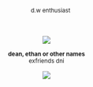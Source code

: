 
<p align="center" dir="auto"> 
<sub>  ‎   ‎ ‎ ‎ ‎ d.w enthusiast   </sub>
</p> ‎ ‎ 
<p align="center" dir="auto"><a target="_blank" rel="noopener noreferrer nofollow" href=><img src="https://i.postimg.cc/9MfLrJ5K/Untitled78-20250927161501.png" style="max-width: 100%;"></a>
</p>
<p align="center" dir="auto">
<sub><b>dean, ethan or other names</b> <br/>
exfriends dni</sub>
</p>
<p align="center" dir="auto">
<img src="https://spotify-github-profile.kittinanx.com/api/view?uid=3144t4e3cclfn2vqfpxbzp5hkqga&cover_image=true&theme=natemoo-re&show_offline=false&background_color=121212&interchange=false&bar_color=334833&bar_color_cover=false)](https://github.com/kittinan/spotify-github-profile)" style="max-width: 100%;"></a>
<p align="center" dir="auto"> 

</p>
